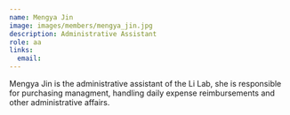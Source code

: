 ```yaml
---
name: Mengya Jin
image: images/members/mengya_jin.jpg
description: Administrative Assistant
role: aa
links:
  email: 
---
```



Mengya Jin is the administrative assistant of the Li Lab, she is responsible for purchasing managment, handling daily expense reimbursements and other administrative affairs.
